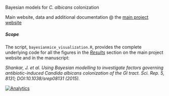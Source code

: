 Bayesian models for _C. albicans_ colonization

Main website, data and additional documentation @ the [main project website][mainsite]

##### Scope
The script, `bayesianmice_visualization.R`, provides the complete underlying code for all the figures in the [*Results*][results] section on the main project website and in the manuscript:

_Shankar, J. et al. Using Bayesian modelling to investigate factors governing antibiotic-induced Candida albicans colonization of the GI tract. Sci. Rep. 5, 8131; DOI:10.1038/srep08131 (2015)._

<!--Websites-->
[mainsite]: http://openpencil.github.io/bayesianmice/ "_bayesianmice_: project documentation website"
[results]: http://openpencil.github.io/bayesianmice/results.html "_bayesianmice_: Results"


<!--Google Analytics Code-->
[![Analytics](https://ga-beacon.appspot.com/UA-59204692-1/bayesianmice/readme)](https://github.com/igrigorik/ga-beacon)
